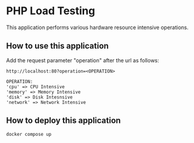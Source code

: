 # PHP Load Testing

This application performs various hardware resource intensive operations.

## How to use this application

Add the request parameter "operation" after the url as follows:

```
http://localhost:80?operation=<OPERATION>

OPERATION:
'cpu' => CPU Intensive
'memory' => Memory Intensive
'disk' => Disk Intesnsive
'network' => Network Intensive
```

## How to deploy this application

```
docker compose up
```